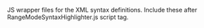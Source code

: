 JS wrapper files for the XML syntax definitions. Include these after RangeModeSyntaxHighlighter.js script tag.
